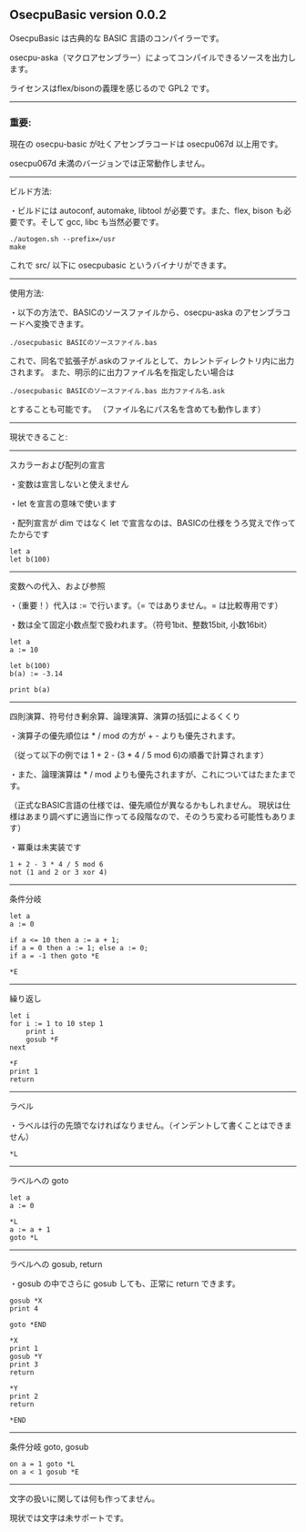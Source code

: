 ## OsecpuBasic version 0.0.2

OsecpuBasic は古典的な BASIC 言語のコンパイラーです。

osecpu-aska（マクロアセンブラー）によってコンパイルできるソースを出力します。

ライセンスはflex/bisonの義理を感じるので GPL2 です。



***
### 重要:

現在の osecpu-basic が吐くアセンブラコードは osecpu067d 以上用です。

osecpu067d 未満のバージョンでは正常動作しません。



***

ビルド方法:

・ビルドには autoconf, automake, libtool が必要です。また、flex, bison も必要です。そして gcc, libc も当然必要です。

    ./autogen.sh --prefix=/usr
    make

これで src/ 以下に osecpubasic というバイナリができます。



***

使用方法:

・以下の方法で、BASICのソースファイルから、osecpu-aska のアセンブラコードへ変換できます。

    ./osecpubasic BASICのソースファイル.bas

これで、同名で拡張子が.askのファイルとして、カレントディレクトリ内に出力されます。
また、明示的に出力ファイル名を指定したい場合は

    ./osecpubasic BASICのソースファイル.bas 出力ファイル名.ask

とすることも可能です。
（ファイル名にパス名を含めても動作します）

***

現状できること:

***

スカラーおよび配列の宣言

・変数は宣言しないと使えません

・let を宣言の意味で使います

・配列宣言が dim ではなく let で宣言なのは、BASICの仕様をうろ覚えで作ってたからです

    let a
    let b(100)



***

変数への代入、および参照

・（重要！）代入は := で行います。（= ではありません。= は比較専用です）

・数は全て固定小数点型で扱われます。（符号1bit、整数15bit, 小数16bit）

    let a
    a := 10

    let b(100)
    b(a) := -3.14

    print b(a)



***

四則演算、符号付き剰余算、論理演算、演算の括弧によるくくり

・演算子の優先順位は * / mod の方が + - よりも優先されます。

（従って以下の例では 1 + 2 - (3 * 4 / 5 mod 6)の順番で計算されます）

・また、論理演算は * / mod よりも優先されますが、これについてはたまたまです。

（正式なBASIC言語の仕様では、優先順位が異なるかもしれません。
現状は仕様はあまり調べずに適当に作ってる段階なので、そのうち変わる可能性もあります）

・冪乗は未実装です

    1 + 2 - 3 * 4 / 5 mod 6
    not (1 and 2 or 3 xor 4)



***

条件分岐

    let a
    a := 0

    if a <= 10 then a := a + 1;
    if a = 0 then a := 1; else a := 0;
    if a = -1 then goto *E

    *E



***

繰り返し

    let i
    for i := 1 to 10 step 1
        print i
        gosub *F
    next

    *F
    print 1
    return



***

ラベル

・ラベルは行の先頭でなければなりません。（インデントして書くことはできません）

    *L



***

ラベルへの goto

    let a
    a := 0

    *L
    a := a + 1
    goto *L



***

ラベルへの gosub, return

・gosub の中でさらに gosub しても、正常に return できます。

    gosub *X
    print 4

    goto *END

    *X
    print 1
    gosub *Y
    print 3
    return

    *Y
    print 2
    return

    *END



***

条件分岐 goto, gosub

    on a = 1 goto *L
    on a < 1 gosub *E



***

文字の扱いに関しては何も作ってません。

現状では文字は未サポートです。



